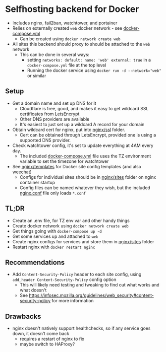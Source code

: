 # Selfhosting backend for Docker

- Includes nginx, fail2ban, watchtower, and portainer
- Relies on externally created `web` docker network - see [docker-compose.yml](./docker-compose.yml)
    - Can be created using `docker network create web`
- All sites this backend should proxy to should be attached to the `web` network
    - This can be done in several ways:
        - setting `networks: default: name: 'web' external: true` in a `docker-compose.yml` file at the top level
        - Running the docker service using `docker run -d --network="web"` or similar

## Setup

- Get a domain name and set up DNS for it
    - Cloudflare is free, good, and makes it easy to get wildcard SSL certificates from LetsEncrypt
    - Other DNS providers are available
    - It's easiest to just set up a wildcard A record for your domain
- Obtain wildcard cert for nginx, put into [nginx/ssl](./nginx/ssl) folder.
    - Cert can be obtained through LetsEncrypt, provided one is using a supported DNS provider.
- Check watchtower config, it's set to update everything at 4AM every day.
    - The included [docker-compose.yml](./docker-compose.yml) file uses the TZ environment variable to set the timezone for watchtower
- See [nginx/templates](./nginx/templates) for Docker site config templates (and also weechat)
    - Configs for individual sites should be in [nginx/sites](./nginx/sites) folder on nginx container startup
    - Config files can be named whatever they wish, but the included [nginx.conf](./nginx/nginx.conf) file only loads `*.conf`

## TL;DR

- Create an .env file, for TZ env var and other handy things
- Create docker network using `docker network create web`
- Get things going with `docker-compose up -d`
- Get some services up and attached to `web`
- Create nginx configs for services and store them in [nginx/sites](./nginx/sites) folder
- Restart nginx with `docker restart nginx`

## Recommendations

- Add `Content-Security-Policy` header to each site config, using `add_header Content-Security-Policy` config option
    - This will likely need testing and tweaking to find out what works and what doesn't
    - See https://infosec.mozilla.org/guidelines/web_security#content-security-policy for more information

## Drawbacks

- nginx doesn't natively support healthchecks, so if any service goes down, it doesn't come back
    - requires a restart of nginx to fix
    - maybe switch to HAProxy?

